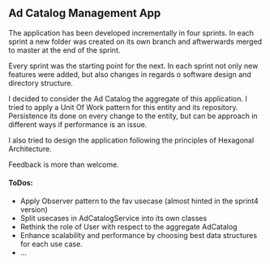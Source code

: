 ## Ad Catalog Management App

The application has been developed incrementally in four sprints. In each sprint a new folder was created on its own branch and aftwerwards merged to master at the end of the sprint. 

Every sprint was the starting point for the next. In each sprint not only new features were added, but also changes in regards o software design and directory structure.

I decided to consider the Ad Catalog the aggregate of this application. I tried to apply a Unit Of Work pattern for this entity and its repository. Persistence its done on every change to the entity, but can be approach in different ways if performance is an issue.

I also tried to design the application following the principles of Hexagonal Architecture.

Feedback is more than welcome.

#### ToDos:
- Apply Observer pattern to the fav usecase (almost hinted in the sprint4 version)
- Split usecases in AdCatalogService into its own classes
- Rethink the role of User with respect to the aggregate AdCatalog
- Enhance scalability and performance by choosing best data structures for each use case.
- ...
